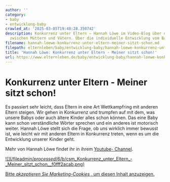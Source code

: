 ```yaml
---
author: ''
category:
- baby
- entwicklung-baby
crawled_at: '2025-03-05T19:48:28.350742'
description: Konkurrenz unter Eltern – Hannah Löwe im Video-Blog über den Wettkampf
  zwischen Müttern und Vätern. Über die individuelle Entwicklung vom Babys.
filename: hannah-loewe-konkurrenz-unter-eltern-meiner-sitzt-schon.md
filepath: elternleben/baby/entwicklung-baby/hannah-loewe-konkurrenz-unter-eltern-meiner-sitzt-schon.md
title: 'Hannah Löwe: Konkurrenz unter Eltern - Meiner sitzt schon!'
url: https://www.elternleben.de/baby/entwicklung-baby/hannah-loewe-konkurrenz-unter-eltern-meiner-sitzt-schon/
---
```


#  Konkurrenz unter Eltern - Meiner sitzt schon!

Es passiert sehr leicht, dass Eltern in eine Art Wettkampfring mit anderen
Eltern steigen. Wir gehen in Konkurrenz und trumpfen auf mit dem, was unsere
Babys oder auch ältere Kinder alles schon können. Das eine Baby kann schon
verständliche Wörter sprechen und ein anderes ist motorisch weiter. Hannah
Löwe stellt sich die Frage, ob uns wirklich immer bewusst ist, wie leicht wir
mit anderen Eltern in Konkurrenz treten, wenn es um die Entwicklung unserer
Kinder geht.

Mehr von Hannah Löwe findet ihr in ihrem [Youtube-
Channel](https://www.youtube.com/channel/UC-150_R5aEyxKB96PWqACHA).

[ ![](/fileadmin/_processed_/6/b/csm_Konkurrenz_unter_Eltern_-
_Meiner_sitzt_schon__f0fff2acab.png) ](javascript:Cookiebot.renew\(\))

[Bitte _akzeptieren Sie Marketing-Cookies_ , um diesen Inhalt
anzuzeigen.](javascript:Cookiebot.renew\(\))

